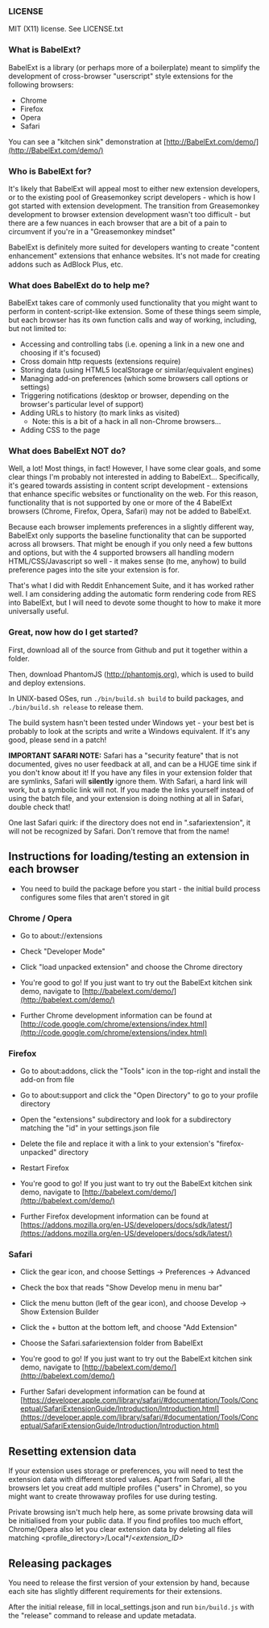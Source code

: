 ### LICENSE ###

MIT (X11) license. See LICENSE.txt

### What is BabelExt? ###

BabelExt is a library (or perhaps more of a boilerplate) meant to simplify the
development of cross-browser "userscript" style extensions for the following browsers:

- Chrome
- Firefox
- Opera
- Safari

You can see a "kitchen sink" demonstration at [http://BabelExt.com/demo/](http://BabelExt.com/demo/)

### Who is BabelExt for? ###

It's likely that BabelExt will appeal most to either new extension developers, or
to the existing pool of Greasemonkey script developers - which is how I got started
with extension development.  The transition from Greasemonkey development to browser
extension development wasn't too difficult - but there are a few nuances in each
browser that are a bit of a pain to circumvent if you're in a "Greasemonkey mindset"

BabelExt is definitely more suited for developers wanting to create "content enhancement"
extensions that enhance websites.  It's not made for creating addons such as AdBlock Plus, etc.

### What does BabelExt do to help me? ###

BabelExt takes care of commonly used functionality that you might want to perform
in content-script-like extension.  Some of these things seem simple, but each browser
has its own function calls and way of working, including, but not limited to:

- Accessing and controlling tabs (i.e. opening a link in a new one and choosing if it's focused)
- Cross domain http requests (extensions require)
- Storing data (using HTML5 localStorage or similar/equivalent engines)
- Managing add-on preferences (which some browsers call options or settings)
- Triggering notifications (desktop or browser, depending on the browser's particular level of support)
- Adding URLs to history (to mark links as visited)
	- Note: this is a bit of a hack in all non-Chrome browsers...
- Adding CSS to the page

### What does BabelExt NOT do? ###

Well, a lot! Most things, in fact! However, I have some clear goals, and some clear
things I'm probably not interested in adding to BabelExt... Specifically, it's geared
towards assisting in content script development - extensions that enhance specific
websites or functionality on the web.  For this reason, functionality that is not supported
by one or more of the 4 BabelExt browsers (Chrome, Firefox, Opera, Safari) may not be added
to BabelExt.

Because each browser implements preferences in a slightly different way, BabelExt only supports
the baseline functionality that can be supported across all browsers.  That might be enough if
you only need a few buttons and options, but with the 4 supported browsers all handling modern
HTML/CSS/Javascript so well - it makes sense (to me, anyhow) to build preference pages into the
site your extension is for.

That's what I did with Reddit Enhancement Suite, and it has worked rather well. I am considering
adding the automatic form rendering code from RES into BabelExt, but I will need to devote some
thought to how to make it more universally useful.

### Great, now how do I get started? ###

First, download all of the source from Github and put it together within a folder.

Then, download PhantomJS (http://phantomjs.org), which is used to build and deploy extensions.

In UNIX-based OSes, run `./bin/build.sh build` to build packages, and `./bin/build.sh release`
to release them.

The build system hasn't been tested under Windows yet - your best bet is probably to look at
the scripts and write a Windows equivalent.  If it's any good, please send in a patch!

**IMPORTANT SAFARI NOTE:** Safari has a "security feature" that is not documented, gives no user
feedback at all, and can be a HUGE time sink if you don't know about it!  If you have any
files in your extension folder that are symlinks, Safari will **silently** ignore them.
With Safari, a hard link will work, but a symbolic link will not.  If you made the links
yourself instead of using the batch file, and your extension is doing nothing at all in
Safari, double check that!

One last Safari quirk: if the directory does not end in ".safariextension", it will not be
recognized by Safari. Don't remove that from the name!

## Instructions for loading/testing an extension in each browser ##

- You need to build the package before you start - the initial build
  process configures some files that aren't stored in git

### Chrome / Opera ###

- Go to about://extensions

- Check "Developer Mode"

- Click "load unpacked extension" and choose the Chrome directory

- You're good to go! If you just want to try out the BabelExt kitchen sink demo, navigate to [http://babelext.com/demo/](http://babelext.com/demo/)

- Further Chrome development information can be found at [http://code.google.com/chrome/extensions/index.html](http://code.google.com/chrome/extensions/index.html)

### Firefox ###

- Go to about:addons, click the "Tools" icon in the top-right and install the add-on from file

- Go to about:support and click the "Open Directory" to go to your profile directory

- Open the "extensions" subdirectory and look for a subdirectory matching the "id" in your settings.json file

- Delete the file and replace it with a link to your extension's "firefox-unpacked" directory

- Restart Firefox

- You're good to go! If you just want to try out the BabelExt kitchen sink demo, navigate to [http://babelext.com/demo/](http://babelext.com/demo/)

- Further Firefox development information can be found at [https://addons.mozilla.org/en-US/developers/docs/sdk/latest/](https://addons.mozilla.org/en-US/developers/docs/sdk/latest/)

### Safari ###

- Click the gear icon, and choose Settings -> Preferences -> Advanced

- Check the box that reads "Show Develop menu in menu bar"

- Click the menu button (left of the gear icon), and choose Develop -> Show Extension Builder

- Click the + button at the bottom left, and choose "Add Extension"

- Choose the Safari.safariextension folder from BabelExt

- You're good to go! If you just want to try out the BabelExt kitchen sink demo, navigate to [http://babelext.com/demo/](http://babelext.com/demo/)

- Further Safari development information can be found at [https://developer.apple.com/library/safari/#documentation/Tools/Conceptual/SafariExtensionGuide/Introduction/Introduction.html](https://developer.apple.com/library/safari/#documentation/Tools/Conceptual/SafariExtensionGuide/Introduction/Introduction.html)

## Resetting extension data ##

If your extension uses storage or preferences, you will need to test the extension data with
different stored values.  Apart from Safari, all the browsers let you creat add multiple
profiles ("users" in Chrome), so you might want to create throwaway profiles for use during
testing.

Private browsing isn't much help here, as some private browsing data will be initialised from
your public data.  If you find profiles too much effort, Chrome/Opera also let you clear
extension data by deleting all files matching <profile_directory>/Local*/*<extension_ID>*

## Releasing packages ##

You need to release the first version of your extension by hand, because each site has slightly different requirements for their extensions.

After the initial release, fill in local_settings.json and run `bin/build.js` with the "release" command to release and update metadata.
